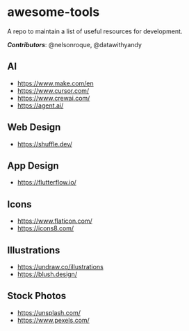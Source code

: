 # awesome-tools

A repo to maintain a list of useful resources for development.

**_Contributors_**: @nelsonroque, @datawithyandy

## AI
- https://www.make.com/en
- https://www.cursor.com/
- https://www.crewai.com/
- https://agent.ai/

## Web Design
- https://shuffle.dev/

## App Design
- https://flutterflow.io/

## Icons
- https://www.flaticon.com/
- https://icons8.com/

## Illustrations
- https://undraw.co/illustrations
- https://blush.design/

## Stock Photos
- https://unsplash.com/
- https://www.pexels.com/
